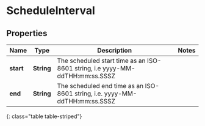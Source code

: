 # ScheduleInterval


## Properties

| Name | Type | Description | Notes |
| ------------ | ------------- | ------------- | ------------- |
| **start** | **String** | The scheduled start time as an ISO-8601 string, i.e yyyy-MM-ddTHH:mm:ss.SSSZ |  |
| **end** | **String** | The scheduled end time as an ISO-8601 string, i.e. yyyy-MM-ddTHH:mm:ss.SSSZ |  |
{: class="table table-striped"}



